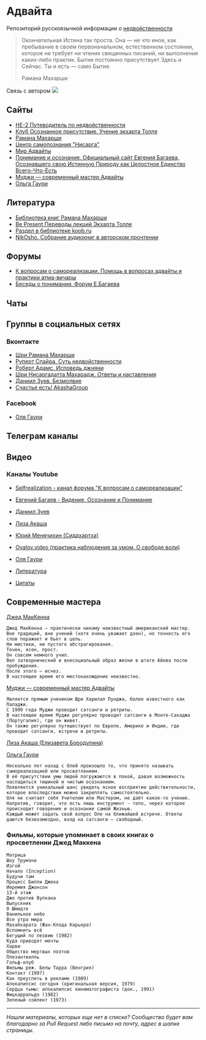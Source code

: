 # Адвайта
Репозиторий русскоязычной информации о [недвойственности](https://ru.wikipedia.org/wiki/%D0%9D%D0%B5%D0%B4%D0%B2%D0%BE%D0%B9%D1%81%D1%82%D0%B2%D0%B5%D0%BD%D0%BD%D0%BE%D1%81%D1%82%D1%8C)
>Окончательная Истина так проста. Она — не что иное, как пребывание в своем первоначальном, естественном состоянии, которое не требует ни чтения священных писаний, ни выполнения каких-либо практик. Бытие постоянно присутствует Здесь и Сейчас. Ты и есть — само Бытие.
>
>Рамана Махарши

Связь с автором <img src="https://img.shields.io/badge/mkuligin%40-gmail.com-brightgreen" border="0">

## Сайты
+ [НЕ-2 Путеводитель по недвойственности](http://www.ne-2.ru/)
+ [Клуб Осознанное присутствие. Учение экхарта Толле](http://www.tolle.ru/)
+ [Рамана Махарши](http://ramana.ru/)
+ [Центр самопознания "Нисарга"](https://nisarga.center/)
+ [Мир Адвайты](http://advaitaworld.com/)
+ [Понимание и осознание. Официальный сайт Евгения Багаева, Осознавшего свою Истинную Природу как Целостное Единство Всего-Что-Есть](http://www.ponimanie.net/)
+ [Муджи — современный мастер Адвайты](https://mooji.ru/) 
+ [Ольга Гаури](http://olyagauri.ru/)


## Литература

+ [Библиотека книг Рамана Махарши](http://ramana.ru/books/index.html)
+ [Be Present Переводы лекций Экхарта Толле](https://sites.google.com/site/bepresent44/home)
+ [Раздел в библиотеке koob.ru](https://www.koob.ru/antireflection/)
+ [NikOsho. Собрание аудиокниг в авторском прочтении](http://nikosho.ru/)


## Форумы
+ [ К вопросам о самореализации. Помощь в вопросах адвайты и практики атма-вичары](http://selfrealization.info/threads/%D0%9E%D0%B1%D1%80%D0%B0%D1%89%D0%B5%D0%BD%D0%B8%D0%B5-%D0%BA-%D0%B3%D0%BE%D1%81%D1%82%D1%8F%D0%BC-%D0%BD%D0%B0%D1%88%D0%B5%D0%B3%D0%BE-%D1%84%D0%BE%D1%80%D1%83%D0%BC%D0%B0.1046/)
+ [Беседы о понимании. Форум Е.Багаева](http://www.ponimanie.net/forum/)


## Чаты


## Группы в социальных сетях
### Вконтакте
+ [Шри Рамана Махарши](https://vk.com/shri_ramana)
+ [Руперт Спайра. Суть недвойственности](https://vk.com/public_rupert_spira)
+ [Роберт Адамс. Исповедь джняни](https://vk.com/mtmind)
+ [Шри Нисаргадатта Махарадж. Ответы и наставления](https://vk.com/nisargadattamaharaj)
+ [Даниил Зуев. Безмолвие](https://vk.com/danielzuev_bezmolvie)
+ [Счастье есть! AkashaGroup](https://vk.com/akasha999world)


### Facebook
+ [Оля Гаури](https://www.facebook.com/olya.gauri)


## Телеграм каналы


## Видео
### Каналы Youtube
+ [Selfrealization - канал форума "К вопросам о самореализации"](https://www.youtube.com/channel/UCPrggD4EDi8I76pBusBlJww)
+ [Евгений Багаев - Видение, Осознание и Понимание](https://www.youtube.com/user/ponimanie/)
+ [Даниил Зуев](https://www.youtube.com/c/DanZuev/)
+ [Лиза Акаша](https://www.youtube.com/channel/UCqOjnh5cVRbc0VBR8EyPhHQ)
+ [Юрий Менячихин (Сиддхартха)](https://www.youtube.com/c/sidhintube/)
+ [Ovalov.video (практика наблюдения за умом. О свободе воли)](https://www.youtube.com/channel/UCFDNIkcERwUiptob6IkSb9g)
+ [Оля Гаури](https://www.youtube.com/channel/UCRVwYNoG64gS8JvwTpjQmig)

 

+ [Литература](https://github.com/helix4d/advita-ru/blob/master/list_of_references)
+ [Цитаты](https://github.com/helix4d/advita-ru/blob/master/quotes.md)

## Современные мастера
[Джед МакКенна](https://www.koob.ru/mckenna/)
```
Джед МакКенна — практически никому неизвестный американский мастер. 
Вне традиций, вне учений (хотя очень уважает дзен), но точность его слов поражает и бьет в цель. 
Ни мистики, ни пустого абстрагирования. 
Точен, ясен, прост. 
Он совсем немного учил. 
Вел затворнический и внесоциальный образ жизни в штате Айова после пробуждения. 
После этого — исчез.
В настоящее время его местонахождение неизвестно.
```

[Муджи — современный мастер Адвайты](https://mooji.ru/) 
```
Является прямым учеником Шри Харилал Пунджа, более известного как Пападжи. 
С 1999 года Муджи проводит сатсанги и ретриты. 
В настоящее время Муджи регулярно проводит сатсанги в Монте-Сахаджа (Португалия), где он живет. 
Он также регулярно путешествует по Европе, Америке и Индии, где проводит сатсанги, встречи и ретриты. 
```
[Лиза Акаша (Елизавета Бородулина)](https://m.vk.com/15akasha)

[Ольга Гаури](http://olyagauri.ru/)
```
Несколько лет назад с Олей произошло то, что принято называть самореализацией или просветлением. 
В её присутствии умы людей погружаются в покой, давая возможность насладиться тишиной и чистым осознанием. 
Появляется уникальный шанс увидеть ясное восприятие действительности, которое впоследствии можно закреплять самостоятельно. 
Оля не считает себя Учителем или Мастером, не даёт какое-то учение. 
Напротив, говорит, что есть лишь инструмент - тело, через которое происходит говорение и осознание самой Жизнью.
Каждый может задать свой вопрос Оле на ближайшей встрече. Ответы даются безвозмездно, вход на сатсанги — свободный.
```

### Фильмы, которые упоминает в своих книгах о просветлении Джед Маккена
```
Матрица
Шоу Трумэна
Изгой
Начало (Inception)
Будучи там
Процесс Билли Джека
Иеремия Джонсон
13-й этаж
Джо против Вулкана
Выпускник
О Шмидте
Ванильное небо
Все утра мира
Махабхарата (Жан-Клода Карьера)
Вспомнить всё
Бегущий по лезвию (1982)
Куда приводят мечты
Харви
Общество мертвых поэтов
Плезантвилль
Гольф-клуб
Фильмы реж. Белы Тарра (Венгрия)
Контакт (1997)
Как преуспеть в рекламе (1989)
Апокалипсис сегодня (оригинальная версия, 1979)
Сердца тьмы: апокалипсис кинематографиста (док., 1991)
Фицкарральдо (1982)
Зеленый сойлент (1973)
```

***


*<a name="1head">Нашли материалы, которых еще нет в списке? Сообщество будет вам благодарно за Pull Request либо письмо на почту, адрес в шапке страницы.</a>*


